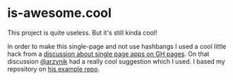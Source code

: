 # is-awesome.cool

This project is quite useless. But it's still kinda cool!

In order to make this single-page and not use hashbangs I used a cool little hack from
a [discussion about single page apps on GH pages](https://github.com/isaacs/github/issues/408). On that discussion
[@arzynik](https://github.com/arzynik) had a really cool suggestion which I used. I based my repository on [his example repo](https://github.com/arzynik/gh-pages-spa).
